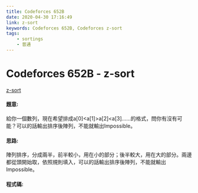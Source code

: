 ```yaml
---
title: Codeforces 652B
date: 2020-04-30 17:16:49
link: z-sort
keywords: Codeforces 652B, Codeforces z-sort
tags:
    - sortings
    - 普通
---
```

# Codeforces 652B - z-sort
[z-sort](https://codeforces.com/problemset/problem/652/B)

#### 題意:
給你一個數列，現在希望排成a[0]&lt;a[1]>a[2]&lt;a[3]……的格式，問你有沒有可能？可以的話輸出排序後陣列，不能就輸出Impossible。
<!-- more -->

#### 思路:
陣列排序，分成兩半，前半較小，用在小的部分；後半較大，用在大的部分。兩邊都從頭開始取，依照規則填入，可以的話輸出排序後陣列，不能就輸出Impossible。

#### 程式碼:
<script src="https://gist.github.com/Daviswww/126107d2a5707324d18cb1d5b60592a1.js"></script>